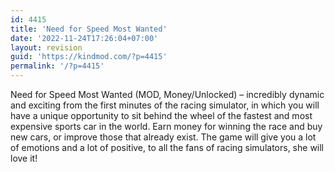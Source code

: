 ```yaml
---
id: 4415
title: 'Need for Speed Most Wanted'
date: '2022-11-24T17:26:04+07:00'
layout: revision
guid: 'https://kindmod.com/?p=4415'
permalink: '/?p=4415'
---
```


Need for Speed Most Wanted (MOD, Money/Unlocked) – incredibly dynamic and exciting from the first minutes of the racing simulator, in which you will have a unique opportunity to sit behind the wheel of the fastest and most expensive sports car in the world. Earn money for winning the race and buy new cars, or improve those that already exist. The game will give you a lot of emotions and a lot of positive, to all the fans of racing simulators, she will love it!